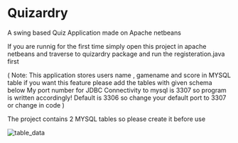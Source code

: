 # Quizardry
A swing based Quiz Application made on Apache netbeans 

If you are runnig for the first time simply open this project in apache netbeans and traverse to quizardry package and run the registeration.java first

( Note: This application stores users name , gamename and score in MYSQL table if you want this feature please add the tables with given schema below 
  My port number for JDBC Connectivity to mysql is 3307 so program is written accordingly! Default is 3306 so change your default port to 3307 or change in code 
)

The project contains 2 MYSQL tables so please create it before use 

![table_data](https://user-images.githubusercontent.com/104815163/230056265-e1a77bbd-b625-4091-879c-95b3ac591902.png)


